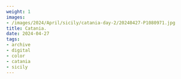 ```yaml
---
weight: 1
images:
- /images/2024/April/sicily/catania-day-2/20240427-P1080971.jpg
title: Catania.
date: 2024-04-27
tags:
- archive
- digital
- color
- catania
- sicily
---
```


